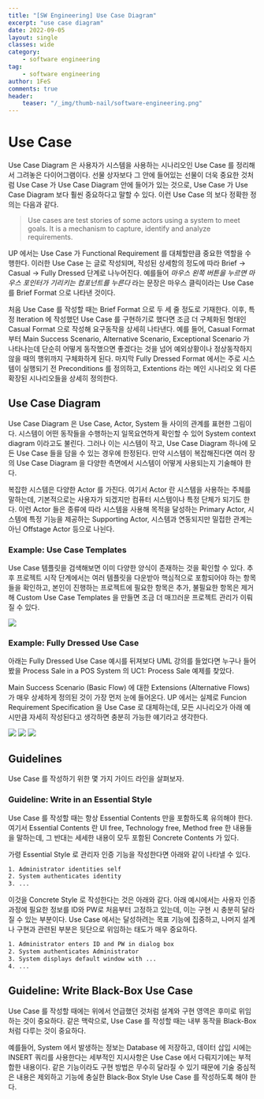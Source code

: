 ```yaml
---
title: "[SW Engineering] Use Case Diagram"
excerpt: "use case diagram"
date: 2022-09-05
layout: single
classes: wide
category:
    - software engineering
tag:
    - software engineering
author: 1FeS
comments: true
header:
    teaser: "/_img/thumb-nail/software-engineering.png"
---
```


# Use Case

Use Case Diagram 은 사용자가 시스템을 사용하는 시나리오인 Use Case 를 정리해서 그려놓은 다이어그램이다. 선물 상자보다 그 안에 들어있는 선물이 더욱 중요한 것처럼 Use Case 가 Use Case Diagram 안에 들어가 있는 것으로, Use Case 가 Use Case Diagram 보다 훨씬 중요하다고 말할 수 있다. 이런 Use Case 의 보다 정확한 정의는 다음과 같다.

> Use cases are test stories of some actors using a system to meet goals. It is a mechanism to capture, identify and analyze requirements.

UP 에서는 Use Case 가 Functional Requirement 를 대체할만큼 중요한 역할을 수행한다. 이러한 Use Case 는 글로 작성되며, 작성된 상세함의 정도에 따라 Brief → Casual → Fully Dressed 단계로 나누어진다. 예를들어 *마우스 왼쪽 버튼을 누르면 마우스 포인터가 기리키는 컴포넌트를 누른다* 라는 문장은 마우스 클릭이라는 Use Case 를 Brief Format 으로 나타낸 것이다.

처음 Use Case 를 작성할 때는 Brief Format 으로 두 세 줄 정도로 기재한다. 이후, 특정 Iteration 에 작성했던 Use Case 를 구현하기로 했다면 조금 더 구체화된 형태인 Casual Format 으로 작성해 요구동작을 상세히 나타낸다. 예를 들어, Casual Format 부터 Main Success Scenario, Alternative Scenario, Exceptional Scenario 가 나타나는데 단순히 어떻게 동작했으면 좋겠다는 것을 넘어 예외상황이나 정상동작하지 않을 때의 행위까지 구체화하게 된다. 마지막 Fully Dressed Format 에서는 주로 시스템이 실행되기 전 Preconditions 를 정의하고, Extentions 라는 메인 시나리오 외 다른 확장된 시나리오들을 상세히 정의한다.

## Use Case Diagram

Use Case Diagram 은 Use Case, Actor, System 들 사이의 관계를 표현한 그림이다. 시스템이 어떤 동작들을 수행하는지 일목요연하게 확인할 수 있어 System context diagram 이라고도 불린다. 그러나 이는 시스템이 작고, Use Case Diagram 하나에 모든 Use Case 들을 담을 수 있는 경우에 한정된다. 만약 시스템이 복잡해진다면 여러 장의 Use Case Diagram 을 다양한 측면에서 시스템이 어떻게 사용되는지 기술해야 한다.

복잡한 시스템은 다양한 Actor 를 가진다. 여기서 Actor 란 시스템을 사용하는 주체를 말하는데, 기본적으로는 사용자가 되겠지만 컴퓨터 시스템이나 특정 단체가 되기도 한다. 이런 Actor 들은 종류에 따라 시스템을 사용해 목적을 달성하는 Primary Actor, 시스템에 특정 기능을 제공하는 Supporting Actor, 시스템과 연동되지만 밀접한 관계는 아닌 Offstage Actor 등으로 나뉜다.

### Example: Use Case Templates

Use Case 템플릿을 검색해보면 이미 다양한 양식이 존재하는 것을 확인할 수 있다. 추후 프로젝트 시작 단계에서는 여러 템플릿을 다운받아 핵심적으로 포함되어야 하는 항목들을 확인하고, 본인이 진행하는 프로젝트에 필요한 항목은 추가, 불필요한 항목은 제거해 Custom Use Case Templates 을 만들면 조금 더 매끄러운 프로젝트 관리가 이뤄질 수 있다.

<img src="/_img/2022-09-06/use case templates.png">

### Example: Fully Dressed Use Case

아래는 Fully Dressed Use Case 예시를 뒤져보다 UML 강의를 들었다면 누구나 들어봤을 Process Sale in a POS System 의 UC1: Process Sale 예제를 찾았다.

Main Success Scenario (Basic Flow) 에 대한 Extensions (Alternative Flows) 가 매우 상세하게 정의된 것이 가장 먼저 눈에 들어온다. UP 에서는 실제로 Funcion Requirement Specification 을 Use Case 로 대체하는데, 모든 시나리오가 아래 예시만큼 자세히 작성된다고 생각하면 충분히 가능한 얘기라고 생각한다.

<img src="/_img/2022-09-06/uc1-01.png">
<img src="/_img/2022-09-06/uc1-02.png">
<img src="/_img/2022-09-06/uc1-03.png">

## Guidelines

Use Case 를 작성하기 위한 몇 가지 가이드 라인을 살펴보자.

### Guideline: Write in an Essential Style

Use Case 를 작성할 때는 항상 Essential Contents 만을 포함하도록 유의해야 한다. 여기서 Essential Contents 란 UI free, Technology free, Method free 한 내용들을 말하는데, 그 반대는 세세한 내용이 모두 포함된 Concrete Contents 가 있다.

가령 Essential Style 로 관리자 인증 기능을 작성한다면 아래와 같이 나타낼 수 있다.

```bash
1. Administrator identities self
2. System authenticates identity
3. ...
```

이것을 Concrete Style 로 작성한다는 것은 아래와 같다. 아래 예시에서는 사용자 인증 과정에 필요한 정보를 ID와 PW로 처음부터 고정하고 있는데, 이는 구현 시 충분히 달라질 수 있는 부분이다. Use Case 에서는 달성하려는 목표 기능에 집중하고, 나머지 설계나 구현과 관련된 부분은 뒷단으로 위임하는 태도가 매우 중요하다.

```bash
1. Administrator enters ID and PW in dialog box
2. System authenticates Administrator
3. System displays default window with ...
4. ...
```

## Guideline: Write Black-Box Use Case

Use Case 를 작성할 때에는 위에서 언급했던 것처럼 설계와 구현 영역은 후미로 위임하는 것이 중요하다. 같은 맥락으로, Use Case 를 작성할 때는 내부 동작을 Black-Box 처럼 다루는 것이 중요하다.

예를들어, System 에서 발생하는 정보는 Database 에 저장하고, 데이터 삽입 시에는 INSERT 쿼리를 사용한다는 세부적인 지시사항은 Use Case 에서 다뤄지기에는 부적합한 내용이다. 같은 기능이라도 구현 방법은 무수히 달라질 수 있기 때문에 기술 중심적은 내용은 제외하고 기능에 충실한 Black-Box Style Use Case 를 작성하도록 해야 한다.
